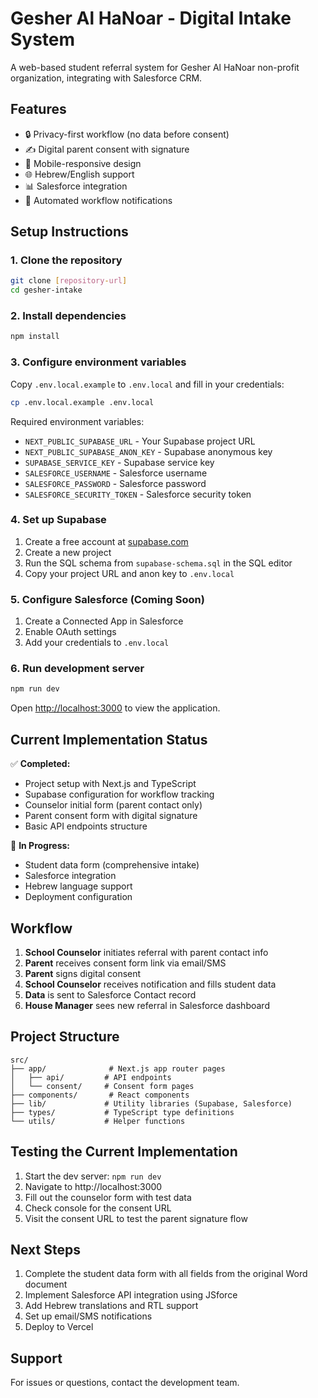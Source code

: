 # Gesher Al HaNoar - Digital Intake System

A web-based student referral system for Gesher Al HaNoar non-profit organization, integrating with Salesforce CRM.

## Features

- 🔒 Privacy-first workflow (no data before consent)
- ✍️ Digital parent consent with signature
- 📱 Mobile-responsive design
- 🌐 Hebrew/English support
- 📊 Salesforce integration
- 🔄 Automated workflow notifications

## Setup Instructions

### 1. Clone the repository
```bash
git clone [repository-url]
cd gesher-intake
```

### 2. Install dependencies
```bash
npm install
```

### 3. Configure environment variables
Copy `.env.local.example` to `.env.local` and fill in your credentials:
```bash
cp .env.local.example .env.local
```

Required environment variables:
- `NEXT_PUBLIC_SUPABASE_URL` - Your Supabase project URL
- `NEXT_PUBLIC_SUPABASE_ANON_KEY` - Supabase anonymous key
- `SUPABASE_SERVICE_KEY` - Supabase service key
- `SALESFORCE_USERNAME` - Salesforce username
- `SALESFORCE_PASSWORD` - Salesforce password
- `SALESFORCE_SECURITY_TOKEN` - Salesforce security token

### 4. Set up Supabase
1. Create a free account at [supabase.com](https://supabase.com)
2. Create a new project
3. Run the SQL schema from `supabase-schema.sql` in the SQL editor
4. Copy your project URL and anon key to `.env.local`

### 5. Configure Salesforce (Coming Soon)
1. Create a Connected App in Salesforce
2. Enable OAuth settings
3. Add your credentials to `.env.local`

### 6. Run development server
```bash
npm run dev
```

Open [http://localhost:3000](http://localhost:3000) to view the application.

## Current Implementation Status

✅ **Completed:**
- Project setup with Next.js and TypeScript
- Supabase configuration for workflow tracking
- Counselor initial form (parent contact only)
- Parent consent form with digital signature
- Basic API endpoints structure

🚧 **In Progress:**
- Student data form (comprehensive intake)
- Salesforce integration
- Hebrew language support
- Deployment configuration

## Workflow

1. **School Counselor** initiates referral with parent contact info
2. **Parent** receives consent form link via email/SMS
3. **Parent** signs digital consent
4. **School Counselor** receives notification and fills student data
5. **Data** is sent to Salesforce Contact record
6. **House Manager** sees new referral in Salesforce dashboard

## Project Structure

```
src/
├── app/              # Next.js app router pages
│   ├── api/         # API endpoints
│   └── consent/     # Consent form pages
├── components/       # React components
├── lib/             # Utility libraries (Supabase, Salesforce)
├── types/           # TypeScript type definitions
└── utils/           # Helper functions
```

## Testing the Current Implementation

1. Start the dev server: `npm run dev`
2. Navigate to http://localhost:3000
3. Fill out the counselor form with test data
4. Check console for the consent URL
5. Visit the consent URL to test the parent signature flow

## Next Steps

1. Complete the student data form with all fields from the original Word document
2. Implement Salesforce API integration using JSforce
3. Add Hebrew translations and RTL support
4. Set up email/SMS notifications
5. Deploy to Vercel

## Support

For issues or questions, contact the development team.